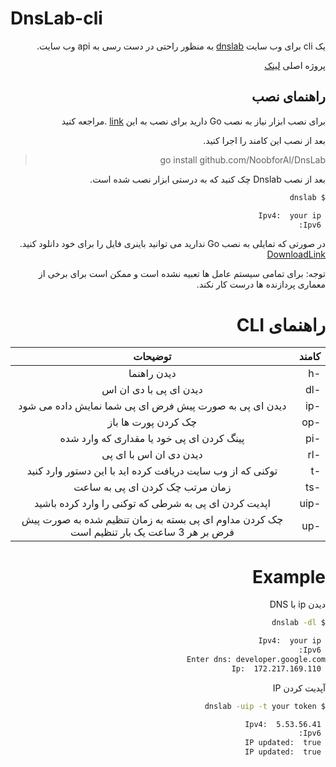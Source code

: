 # DnsLab-cli

<div dir="rtl">

یک cli برای وب سایت [dnslab](dnslab.ir) به منظور راحتی در دست رسی به api وب سایت.

پروژه اصلی [لینک](https://github.com/AkbarAsghari/DNSLab-WebSite)

## راهنمای نصب

برای نصب ابزار نیاز به نصب Go
دارید برای نصب به این [link](https://go.dev/doc/install) .مراجعه کنید

بعد از نصب این کامند را اجرا کنید.

> go install github.com/NoobforAl/DnsLab

بعد از نصب Dnslab
چک کنید که به درستی ابزار نصب شده است.

```bash
$ dnslab

 Ipv4:  your ip
 Ipv6:
```

در صورتی که تمایلی به نصب Go
ندارید می توانید باینری فایل را برای خود دانلود کنید.
[DownloadLink](https://mega.nz/folder/AKcTWJCS#Y5FU8rIEy9ZlBRsyIfpCPA)

توجه: برای تمامی سیستم عامل ها تعبیه نشده است
و ممکن است برای برخی از معماری پردازنده ها درست کار نکند.

# راهنمای CLI

| کامند |                                         توضیحات                                          |
| ----- | :--------------------------------------------------------------------------------------: |
| -h    |                                       دیدن راهنما                                        |
| -dl   |                                  دیدن ای پی با دی ان اس                                  |
| -ip   |                  دیدن ای پی به صورت پیش فرض ای پی شما نمایش داده می شود                  |
| -op   |                                   چک کردن پورت ها باز                                    |
| -pi   |                        پینگ کردن ای پی خود یا مقداری که وارد شده                         |
| -rl   |                                  دیدن دی ان اس با ای پی                                  |
| -t    |                توکنی که از وب سایت دریافت کرده اید با این دستور وارد کنید                |
| -ts   |                             زمان مرتب چک کردن ای پی به ساعت                              |
| -uip  |                   اپدیت کردن ای پی به شرطی که توکنی را وارد کرده باشید                   |
| -up   | چک کردن مداوم ای پی بسته به زمان تنظیم شده به صورت پیش فرض بر هر 3 ساعت یک بار تنظیم است |

# Example

دیدن ip با DNS

```bash
$ dnslab -dl

 Ipv4:  your ip
 Ipv6:
Enter dns: developer.google.com
 Ip:  172.217.169.110

```

آپدیت کردن IP

```bash
$ dnslab -uip -t your token

 Ipv4:  5.53.56.41
 Ipv6:
 IP updated:  true
 IP updated:  true
```

</div>
